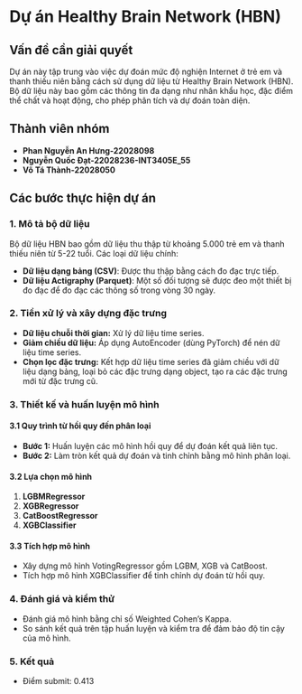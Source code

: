 # Dự án Healthy Brain Network (HBN)

## Vấn đề cần giải quyết
Dự án này tập trung vào việc dự đoán mức độ nghiện Internet ở trẻ em và thanh thiếu niên bằng cách sử dụng dữ liệu từ Healthy Brain Network (HBN). Bộ dữ liệu này bao gồm các thông tin đa dạng như nhân khẩu học, đặc điểm thể chất và hoạt động, cho phép phân tích và dự đoán toàn diện.

## Thành viên nhóm
- **Phan Nguyễn An Hưng-22028098**  
- **Nguyễn Quốc Đạt-22028236-INT3405E_55**  
- **Võ Tá Thành-22028050**  


## Các bước thực hiện dự án

### 1. **Mô tả bộ dữ liệu**
Bộ dữ liệu HBN bao gồm dữ liệu thu thập từ khoảng 5.000 trẻ em và thanh thiếu niên từ 5-22 tuổi. Các loại dữ liệu chính:
- **Dữ liệu dạng bảng (CSV)**: Được thu thập bằng cách đo đạc trực tiếp.
- **Dữ liệu Actigraphy (Parquet)**: Một số đối tượng sẽ được đeo một thiết bị đo đạc để đo đạc các thông số trong vòng 30 ngày.

### 2. **Tiền xử lý và xây dựng đặc trưng**
- **Dữ liệu chuỗi thời gian:** Xử lý dữ liệu time series.
- **Giảm chiều dữ liệu:** Áp dụng AutoEncoder (dùng PyTorch) để nén dữ liệu time series.
- **Chọn lọc đặc trưng:** Kết hợp dữ liệu time series đã giảm chiều với dữ liệu dạng bảng, loại bỏ các đặc trưng dạng object, tạo ra các đặc trưng mới từ đặc trưng cũ. 

### 3. **Thiết kế và huấn luyện mô hình**

#### 3.1 Quy trình từ hồi quy đến phân loại
- **Bước 1:** Huấn luyện các mô hình hồi quy để dự đoán kết quả liên tục.
- **Bước 2:** Làm tròn kết quả dự đoán và tinh chỉnh bằng mô hình phân loại.

#### 3.2 Lựa chọn mô hình
1. **LGBMRegressor**
2. **XGBRegressor**
3. **CatBoostRegressor**
4. **XGBClassifier**

#### 3.3 Tích hợp mô hình
- Xây dựng mô hình VotingRegressor gồm LGBM, XGB và CatBoost.
- Tích hợp mô hình XGBClassifier để tinh chỉnh dự đoán từ hồi quy.

### 4. **Đánh giá và kiểm thử**
- Đánh giá mô hình bằng chỉ số Weighted Cohen’s Kappa.
- So sánh kết quả trên tập huấn luyện và kiểm tra để đảm bảo độ tin cậy của mô hình.

### 5. **Kết quả**
- Điểm submit: 0.413
